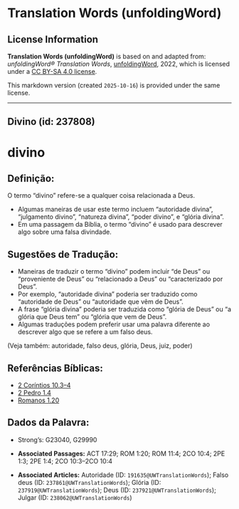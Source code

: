 # Translation Words (unfoldingWord)

## License Information

**Translation Words (unfoldingWord)** is based on and adapted from: _unfoldingWord® Translation Words_, [unfoldingWord](https://unfoldingword.org/utw), 2022, which is licensed under a [CC BY-SA 4.0 license](https://creativecommons.org/licenses/by-sa/4.0/legalcode.en).

This markdown version (created `2025-10-16`) is provided under the same license.



--------------------------------

## Divino (id: 237808)

divino
======

Definição:
----------

O termo “divino” refere\-se a qualquer coisa relacionada a Deus.

* Algumas maneiras de usar este termo incluem “autoridade divina”, “julgamento divino”, “natureza divina”, “poder divino”, e “glória divina”.
* Em uma passagem da Bíblia, o termo “divino” é usado para descrever algo sobre uma falsa divindade.

Sugestões de Tradução:
----------------------

* Maneiras de traduzir o termo “divino” podem incluir “de Deus” ou “proveniente de Deus” ou “relacionado a Deus” ou “caracterizado por Deus”.
* Por exemplo, “autoridade divina” poderia ser traduzido como “autoridade de Deus” ou “autoridade que vêm de Deus”.
* A frase “glória divina” poderia ser traduzida como “glória de Deus” ou “a glória que Deus tem” ou “glória que vem de Deus”.
* Algumas traduções podem preferir usar uma palavra diferente ao descrever algo que se refere a um falso deus.

(Veja também: autoridade, falso deus, glória, Deus, juiz, poder)

Referências Bíblicas:
---------------------

* [2 Coríntios 10\.3–4](https://ref.ly/2Cor10:3-2Cor10:4)
* [2 Pedro 1\.4](https://ref.ly/2Pet1:4)
* [Romanos 1\.20](https://ref.ly/Rom1:20)

Dados da Palavra:
-----------------

* Strong’s: G23040, G29990

* **Associated Passages:** ACT 17:29; ROM 1:20; ROM 11:4; 2CO 10:4; 2PE 1:3; 2PE 1:4; 2CO 10:3–2CO 10:4
* **Associated Articles:** Autoridade (ID: `191635@UWTranslationWords`); Falso deus (ID: `237861@UWTranslationWords`); Glória (ID: `237919@UWTranslationWords`); Deus (ID: `237921@UWTranslationWords`); Julgar (ID: `238062@UWTranslationWords`)

